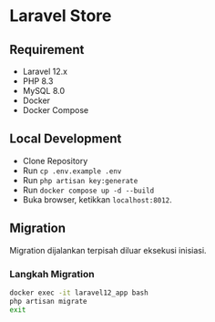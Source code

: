 # Laravel Store

## Requirement
- Laravel 12.x
- PHP 8.3
- MySQL 8.0
- Docker
- Docker Compose

## Local Development
- Clone Repository
- Run `cp .env.example .env`
- Run `php artisan key:generate`
- Run `docker compose up -d --build`
- Buka browser, ketikkan `localhost:8012`.

## Migration
Migration dijalankan terpisah diluar eksekusi inisiasi.
### Langkah Migration
```bash
docker exec -it laravel12_app bash
php artisan migrate
exit
```
